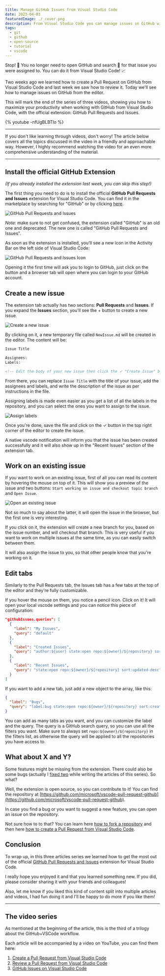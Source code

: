 ```yaml
---
title: Manage GitHub Issues from Visual Studio Code
date: 2023-04-03
featuredImage: ./_cover.png
description: From Visual Studio Code you can manage issues on GitHub without leaving the editor!
tags:
  - git
  - github
  - open-source
  - tutorial
  - vscode
---
```


Stop! 🛑 You no longer need to open GitHub and search 🔎 for that issue you were assigned to. You can do it from Visual Studio Code! 📈

Two weeks ago we learned how to create a Pull Request on GitHub from Visual Studio Code and last week we saw how to review it. Today we'll see how to manage issues on GitHub from the editor.

This will mark the end of the series of three videos, showing you how to maximize your productivity when working with GitHub from Visual Studio Code, with the official extension: GitHub Pull Requests and Issues.

{% youtube -nfUgBLBTIo %}

---

If you don't like learning through videos, don't worry! The article below covers all the topics discussed in the video in a friendly and approachable way. However, I highly recommend watching the video for an even more comprehensive understanding of the material.

---

## Install the official GitHub Extension

_(If you already installed the extension last week, you can skip this step!)_

The first thing you need to do is to install the official **GitHub Pull Requests and Issues** extension for Visual Studio Code. You can find it in the marketplace by searching for "GitHub" or by clicking [here](https://marketplace.visualstudio.com/items?itemName=GitHub.vscode-pull-request-github).

![GitHub Pull Requests and Issues](./github-extension.png)

_Note_: make sure to not get confused, the extension called "GitHub" is an old one and deprecated. The new one is called "GitHub Pull Requests and Issues".

As soon as the extension is installed, you'll see a new icon in the Activity Bar on the left side of Visual Studio Code:

![GitHub Pull Requests and Issues Icon](./github-extension-icon.png)

Opening it the first time will ask you to login to GitHub, just click on the button and a browser tab will open where you can login to your GitHub account.

## Create a new issue

The extension tab actually has two sections: **Pull Requests** and **Issues**. If you expand the **Issues** section, you'll see the + button to create a new issue.

![Create a new issue](./new-issue.png)

By clicking on it, a new temporary file called `NewIssue.md` will be created in the editor. The content will be:

```markdown
Issue Title

Assignees:
Labels:

<!-- Edit the body of your new issue then click the ✓ "Create Issue" button in the top right of the editor. The first line will be the issue title. Assignees and Labels follow after a blank line. Leave an empty line before beginning the body of the issue. -->
```

From there, you can replace `Issue Title` with the title of your issue, add the assignees and labels, and write the description of the issue as per instructions in the file.

Assigning labels is made even easier as you get a list of all the labels in the repository, and you can select the ones you want to assign to the issue.

![Assign labels](./assign-label.png)

Once you're done, save the file and click on the ✓ button in the top right corner of the editor to create the issue.

A native vscode notification will inform you that the issue has been created successfully and it will also show up in the "Recent Issues" section of the extension tab.

## Work on an existing issue

If you want to work on an existing issue, first of all you can read its content by hovering the mouse on top of it. This will show you a preview of the issue and two buttons: `Start working on issue and checkout topic branch` and `Open Issue`.

![Open an existing issue](./issue-button.png)

Not so much to say about the latter, it will open the issue in the browser, but the first one is very interesting.

If you click on it, the extension will create a new branch for you, based on the issue number, and will checkout that branch. This is very useful if you want to work on multiple issues at the same time, as you can easily switch between them.

It will also assign the issue to you, so that other people know that you're working on it.

## Edit tabs

Similarly to the Pull Requests tab, the Issues tab has a few tabs at the top of the editor and they're fully customizable.

If you hover the mouse on them, you notice a pencil icon. Click on it! It will open your local vscode settings and you can notice this piece of configuration:

```json
"githubIssues.queries": [
  {
    "label": "My Issues",
    "query": "default"
  },
  {
    "label": "Created Issues",
    "query": "author:${user} state:open repo:${owner}/${repository} sort:created-desc"
  },
  {
    "label": "Recent Issues",
    "query": "state:open repo:${owner}/${repository} sort:updated-desc"
  }
]
```

If you want to add a new tab, just add a new object to the array, like this:

```json
{
  "label": "Bugs",
  "query": "label:bug state:open repo:${owner}/${repository} sort:created-desc"
}
```

You can add as many tabs as you want, and you can customize the label and the query. The query is a GitHub search query, so you can use all the filters you want. Make sure to always set `repo:${owner}/${repository}` in the filters list, as otherwise the query will be applied to all the repositories you have access to.

## What about X and Y?

Some features might be missing from the extension. There could also be some bugs (actually I [fixed two](https://github.com/microsoft/vscode-pull-request-github/pulls?q=is%3Apr+is%3Aclosed+author%3ABalastrong+label) while writing the articles of this series). So what?

Well, the extension is open source, so you can contribute to it! You can find the repository at [https://github.com/microsoft/vscode-pull-request-github](https://github.com/microsoft/vscode-pull-request-github).

In case you find a bug or you want to suggest a new feature, you can open an issue on the repository.

Not sure how to to that? You can learn here [how to fork a repository](https://youtu.be/VbfvQzCoiQc) and then here [how to create a Pull Request from Visual Studio Code](https://youtu.be/Ma67EbIHi64).

## Conclusion

To wrap up, in this three articles series we learned how to get the most out of the official [GitHub Pull Requests and Issues](https://marketplace.visualstudio.com/items?itemName=GitHub.vscode-pull-request-github) extension for Visual Studio Code.

I really hope you enjoyed it and that you learned something new. If you did, please consider sharing it with your friends and colleagues!

Also, let me know if you liked this kind of content split into multiple articles and videos, I had fun doing it and I'll be happy to do more if you like them!

---

## The video series

As mentioned at the beginning of the article, this is the third of a trilogy about the GitHub+VSCode workflow.

Each article will be accompanied by a video on YouTube, you can find them here:

1. [Create a Pull Request from Visual Studio Code](https://youtu.be/Ma67EbIHi64)
2. [Review a Pull Request from Visual Studio Code](https://youtu.be/DSl-L6B_Qb4)
3. [GitHub Issues on Visual Studio Code](https://youtu.be/-nfUgBLBTIo)
